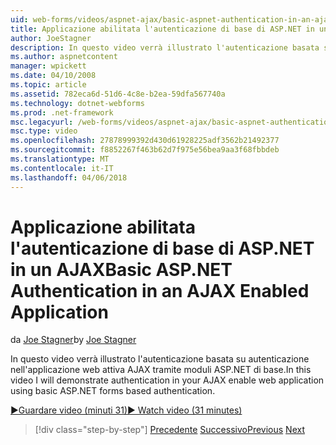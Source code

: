 ```yaml
---
uid: web-forms/videos/aspnet-ajax/basic-aspnet-authentication-in-an-ajax-enabled-application
title: Applicazione abilitata l'autenticazione di base di ASP.NET in un AJAX | Documenti Microsoft
author: JoeStagner
description: In questo video verrà illustrato l'autenticazione basata su autenticazione nell'applicazione web attiva AJAX tramite moduli ASP.NET di base.
ms.author: aspnetcontent
manager: wpickett
ms.date: 04/10/2008
ms.topic: article
ms.assetid: 782eca6d-51d6-4c8e-b2ea-59dfa567740a
ms.technology: dotnet-webforms
ms.prod: .net-framework
msc.legacyurl: /web-forms/videos/aspnet-ajax/basic-aspnet-authentication-in-an-ajax-enabled-application
msc.type: video
ms.openlocfilehash: 27878999392d430d61928225adf3562b21492377
ms.sourcegitcommit: f8852267f463b62d7f975e56bea9aa3f68fbbdeb
ms.translationtype: MT
ms.contentlocale: it-IT
ms.lasthandoff: 04/06/2018
---
```

<a name="basic-aspnet-authentication-in-an-ajax-enabled-application"></a><span data-ttu-id="3cc7a-103">Applicazione abilitata l'autenticazione di base di ASP.NET in un AJAX</span><span class="sxs-lookup"><span data-stu-id="3cc7a-103">Basic ASP.NET Authentication in an AJAX Enabled Application</span></span>
====================
<span data-ttu-id="3cc7a-104">da [Joe Stagner](https://github.com/JoeStagner)</span><span class="sxs-lookup"><span data-stu-id="3cc7a-104">by [Joe Stagner](https://github.com/JoeStagner)</span></span>

<span data-ttu-id="3cc7a-105">In questo video verrà illustrato l'autenticazione basata su autenticazione nell'applicazione web attiva AJAX tramite moduli ASP.NET di base.</span><span class="sxs-lookup"><span data-stu-id="3cc7a-105">In this video I will demonstrate authentication in your AJAX enable web application using basic ASP.NET forms based authentication.</span></span>

[<span data-ttu-id="3cc7a-106">&#9654;Guardare video (minuti 31)</span><span class="sxs-lookup"><span data-stu-id="3cc7a-106">&#9654; Watch video (31 minutes)</span></span>](https://channel9.msdn.com/Blogs/ASP-NET-Site-Videos/basic-aspnet-authentication-in-an-ajax-enabled-application)

> [!div class="step-by-step"]
> <span data-ttu-id="3cc7a-107">[Precedente](implement-infinite-data-patterns-in-ajax.md)
> [Successivo](how-to-dynamically-change-css-using-the-aspnet-ajax-updatepanel.md)</span><span class="sxs-lookup"><span data-stu-id="3cc7a-107">[Previous](implement-infinite-data-patterns-in-ajax.md)
[Next](how-to-dynamically-change-css-using-the-aspnet-ajax-updatepanel.md)</span></span>
